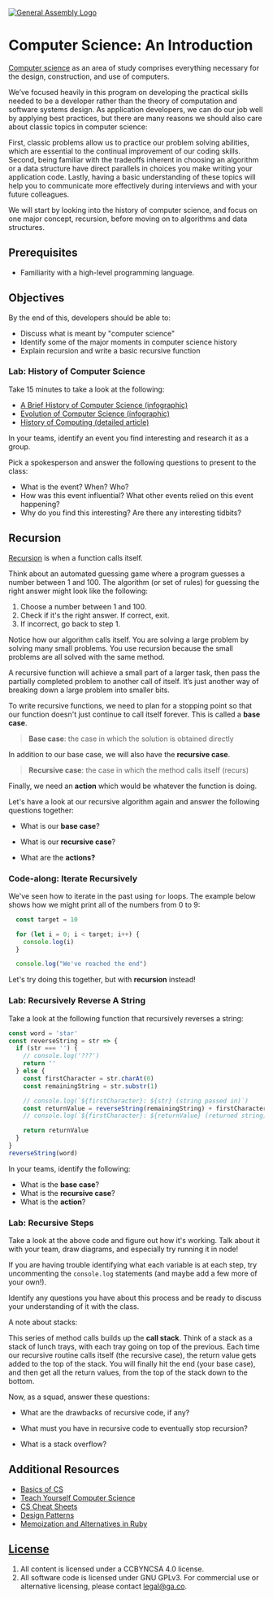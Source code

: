 [![General Assembly Logo](https://camo.githubusercontent.com/1a91b05b8f4d44b5bbfb83abac2b0996d8e26c92/687474703a2f2f692e696d6775722e636f6d2f6b6538555354712e706e67)](https://generalassemb.ly/education/web-development-immersive)

# Computer Science: An Introduction

[Computer science](https://en.wikipedia.org/wiki/Computer_science) as an area
of study comprises everything necessary for the design, construction, and use
of computers.

We’ve focused heavily in this program on developing the practical skills needed
to be a developer rather than the theory of computation and software systems
design. As application developers, we can do our job well by applying best
practices, but there are many reasons we should also care about classic topics
in computer science:

First, classic problems allow us to practice our problem solving abilities,
which are essential to the continual improvement of our coding skills. Second,
being familiar with the tradeoffs inherent in choosing an algorithm or a data
structure have direct parallels in choices you make writing your application
code. Lastly, having a basic understanding of these topics will help you to
communicate more effectively during interviews and with your future colleagues.

We will start by looking into the history of computer science, and focus
on one major concept, recursion, before moving on to algorithms and data structures.

## Prerequisites

- Familiarity with a high-level programming language.

## Objectives

By the end of this, developers should be able to:

- Discuss what is meant by "computer science"
- Identify some of the major moments in computer science history
- Explain recursion and write a basic recursive function

### Lab: History of Computer Science

Take 15 minutes to take a look at the following:

- [A Brief History of Computer Science (infographic)](https://www.worldsciencefestival.com/infographics/a_history_of_computer_science/)
- [Evolution of Computer Science (infographic)](https://www.visualcapitalist.com/history-computer-science-one-infographic/)
- [History of Computing (detailed article)](https://www.britannica.com/technology/computer/History-of-computing)

In your teams, identify an event you find interesting and research it as a group.

Pick a spokesperson and answer the following questions to present to the class:

- What is the event? When? Who?
- How was this event influential? What other events relied on this event happening?
- Why do you find this interesting? Are there any interesting tidbits?

## Recursion

[Recursion](./recursion.md#recursion) is when a
function calls itself.

Think about an automated guessing game where a program guesses a number between
1 and 100. The algorithm (or set of rules) for guessing the right answer
might look like the following:

1. Choose a number between 1 and 100.
2. Check if it's the right answer. If correct, exit.
3. If incorrect, go back to step 1.

Notice how our algorithm calls itself. You are solving a large problem by
solving many small problems. You use recursion because the small problems are
all solved with the same method.

A recursive function will achieve a small part of a larger task, then pass the
partially completed problem to another call of itself. It’s just another way
of breaking down a large problem into smaller bits.

To write recursive functions, we need to plan for a stopping point
so that our function doesn't just continue to call itself forever. This is
called a **base case**.

> **Base case**: the case in which the solution is obtained directly

In addition to our base case, we will also have the **recursive case**.

> **Recursive case**: the case in which the method calls itself (recurs)

Finally, we need an **action** which would be whatever the function is doing.

Let's have a look at our recursive algorithm again and answer the following
questions together:

- What is our **base case**?

- What is our **recursive case**?

- What are the **actions?**

### Code-along: Iterate Recursively

We've seen how to iterate in the past using `for` loops. The example below shows
how we might print all of the numbers from 0 to 9:

```js
  const target = 10

  for (let i = 0; i < target; i++) {
    console.log(i)
  }

  console.log("We've reached the end")
```

Let's try doing this together, but with **recursion** instead!

### Lab: Recursively Reverse A String

Take a look at the following function that recursively reverses a string:

```js
const word = 'star'
const reverseString = str => {
  if (str === '') {
    // console.log('???')
    return ''
  } else {
    const firstCharacter = str.charAt(0)
    const remainingString = str.substr(1)

    // console.log(`${firstCharacter}: ${str} (string passed in)`)
    const returnValue = reverseString(remainingString) + firstCharacter
    // console.log(`${firstCharacter}: ${returnValue} (returned string)`)

    return returnValue
  }
}
reverseString(word)
```

In your teams, identify the following:

- What is the **base case**?
- What is the **recursive case**?
- What is the **action**?

### Lab: Recursive Steps

Take a look at the above code and figure out how it's working. Talk about it
with your team, draw diagrams, and especially try running it in node!

If you are having trouble identifying what each variable is at each step, try
uncommenting the `console.log` statements (and maybe add a few more of your own!).

Identify any questions you have about this process and be ready to discuss your
understanding of it with the class.

A note about stacks:

This series of method calls builds up the **call stack**. Think of a stack as
a stack of lunch trays, with each tray going on top of the previous. Each time
our recursive routine calls itself (the recursive case), the return value gets
added to the top of the stack. You will finally hit the end (your base case),
and then get all the return values, from the top of the stack down to the
bottom.

Now, as a squad, answer these questions:

- What are the drawbacks of recursive code, if any?

- What must you have in recursive code to eventually stop recursion?

- What is a stack overflow?

## Additional Resources

- [Basics of CS](https://medium.com/basecs)
- [Teach Yourself Computer Science](https://teachyourselfcs.com/)
- [CS Cheat Sheets](https://github.com/aspittel/coding-cheat-sheets)
- [Design Patterns](https://sourcemaking.com/design_patterns)
- [Memoization and Alternatives in Ruby](https://thoughtbot.com/blog/ruby-memoization-and-alternatives)

## [License](LICENSE)

1. All content is licensed under a CC­BY­NC­SA 4.0 license.
1. All software code is licensed under GNU GPLv3. For commercial use or
    alternative licensing, please contact legal@ga.co.
